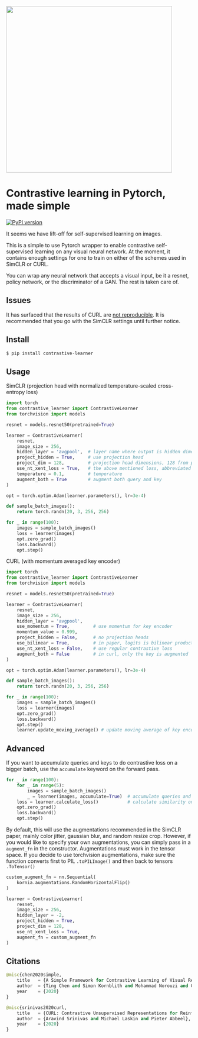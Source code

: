 <img src="./diagram.png" width="450px"/>

# Contrastive learning in Pytorch, made simple

[![PyPI version](https://badge.fury.io/py/contrastive-learner.svg)](https://badge.fury.io/py/contrastive-learner)

It seems we have lift-off for self-supervised learning on images.

This is a simple to use Pytorch wrapper to enable contrastive self-supervised learning on any visual neural network. At the moment, it contains enough settings for one to train on either of the schemes used in SimCLR or CURL.

You can wrap any neural network that accepts a visual input, be it a resnet, policy network, or the discriminator of a GAN. The rest is taken care of.

## Issues

It has surfaced that the results of CURL are <a href="https://www.reddit.com/r/MachineLearning/comments/grnz0d/d_issues_reproducing_curl_algorithm_seems_broken/">not reproducible</a>. It is recommended that you go with the SimCLR settings until further notice.

## Install

```py
$ pip install contrastive-learner
```

## Usage

SimCLR (projection head with normalized temperature-scaled cross-entropy loss)

```py
import torch
from contrastive_learner import ContrastiveLearner
from torchvision import models

resnet = models.resnet50(pretrained=True)

learner = ContrastiveLearner(
    resnet,
    image_size = 256,
    hidden_layer = 'avgpool',  # layer name where output is hidden dimension. this can also be an integer specifying the index of the child
    project_hidden = True,     # use projection head
    project_dim = 128,         # projection head dimensions, 128 from paper
    use_nt_xent_loss = True,   # the above mentioned loss, abbreviated
    temperature = 0.1,         # temperature
    augment_both = True        # augment both query and key
)

opt = torch.optim.Adam(learner.parameters(), lr=3e-4)

def sample_batch_images():
    return torch.randn(20, 3, 256, 256)

for _ in range(100):
    images = sample_batch_images()
    loss = learner(images)
    opt.zero_grad()
    loss.backward()
    opt.step()

```

CURL (with momentum averaged key encoder)

```py
import torch
from contrastive_learner import ContrastiveLearner
from torchvision import models

resnet = models.resnet50(pretrained=True)

learner = ContrastiveLearner(
    resnet,
    image_size = 256,
    hidden_layer = 'avgpool',
    use_momentum = True,         # use momentum for key encoder
    momentum_value = 0.999,
    project_hidden = False,      # no projection heads
    use_bilinear = True,         # in paper, logits is bilinear product of query / key
    use_nt_xent_loss = False,    # use regular contrastive loss
    augment_both = False         # in curl, only the key is augmented
)

opt = torch.optim.Adam(learner.parameters(), lr=3e-4)

def sample_batch_images():
    return torch.randn(20, 3, 256, 256)

for _ in range(100):
    images = sample_batch_images()
    loss = learner(images)
    opt.zero_grad()
    loss.backward()
    opt.step()
    learner.update_moving_average() # update moving average of key encoder
```

## Advanced

If you want to accumulate queries and keys to do contrastive loss on a bigger batch, use the `accumulate` keyword on the forward pass.

```py
for _ in range(100):
    for _ in range(5):
        images = sample_batch_images()
        _ = learner(images, accumulate=True)  # accumulate queries and keys
    loss = learner.calculate_loss()           # calculate similarity on all accumulated
    opt.zero_grad()
    loss.backward()
    opt.step()
```

By default, this will use the augmentations recommended in the SimCLR paper, mainly color jitter, gaussian blur, and random resize crop. However, if you would like to specify your own augmentations, you can simply pass in a `augment_fn` in the constructor. Augmentations must work in the tensor space. If you decide to use torchvision augmentations, make sure the function converts first to PIL `.toPILImage()` and then back to tensors `.ToTensor()`

```py
custom_augment_fn = nn.Sequential(
    kornia.augmentations.RandomHorizontalFlip()
)

learner = ContrastiveLearner(
    resnet,
    image_size = 256,
    hidden_layer = -2,
    project_hidden = True,
    project_dim = 128,
    use_nt_xent_loss = True,
    augment_fn = custom_augment_fn
)
```

## Citations

```py
@misc{chen2020simple,
    title   = {A Simple Framework for Contrastive Learning of Visual Representations},
    author  = {Ting Chen and Simon Kornblith and Mohammad Norouzi and Geoffrey Hinton},
    year    = {2020}
}
```

```py
@misc{srinivas2020curl,
    title   = {CURL: Contrastive Unsupervised Representations for Reinforcement Learning},
    author  = {Aravind Srinivas and Michael Laskin and Pieter Abbeel},
    year    = {2020}
}
```
